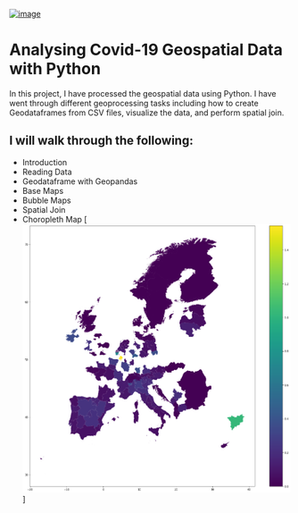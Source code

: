 [![image](https://colab.research.google.com/assets/colab-badge.svg)](https://colab.research.google.com/github/DBishal13/Covid19-GeoVisualisation/blob/main/Code/Covid19.ipynb)
# Analysing Covid-19 Geospatial Data with Python
In this project, I have processed the geospatial data using Python. I have went through different geoprocessing tasks including how to create Geodataframes from CSV files, visualize the data, and perform spatial join.
## I will walk through the following:
* Introduction
* Reading Data
* Geodataframe with Geopandas
* Base Maps
* Bubble Maps
* Spatial Join
* Choropleth Map
[![image](https://github.com/DBishal13/Covid19-GeoVisualisation/blob/main/Outputs/output_55_0.png)]
